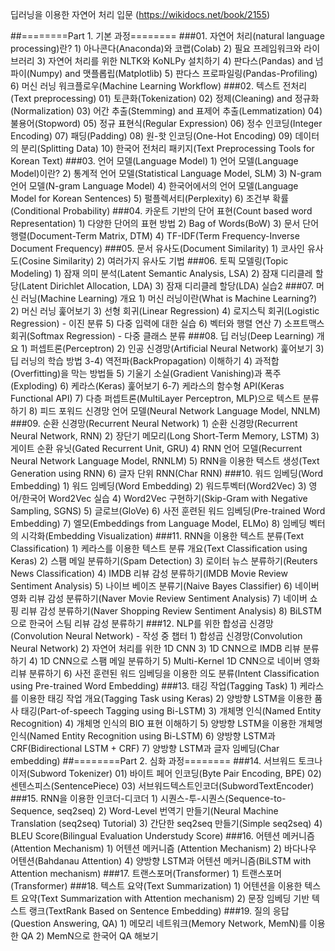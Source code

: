 딥러닝을 이용한 자연어 처리 입문 (https://wikidocs.net/book/2155)

##========Part 1. 기본 과정========
###01. 자연어 처리(natural language processing)란?
	1) 아나콘다(Anaconda)와 코랩(Colab)
	2) 필요 프레임워크와 라이브러리
	3) 자연어 처리를 위한 NLTK와 KoNLPy 설치하기
	4) 판다스(Pandas) and 넘파이(Numpy) and 맷플롭립(Matplotlib)
	5) 판다스 프로파일링(Pandas-Profiling)
	6) 머신 러닝 워크플로우(Machine Learning Workflow)
###02. 텍스트 전처리(Text preprocessing)
	01) 토큰화(Tokenization)
	02) 정제(Cleaning) and 정규화(Normalization)
	03) 어간 추출(Stemming) and 표제어 추출(Lemmatization)
	04) 불용어(Stopword)
	05) 정규 표현식(Regular Expression)
	06) 정수 인코딩(Integer Encoding)
	07) 패딩(Padding)
	08) 원-핫 인코딩(One-Hot Encoding)
	09) 데이터의 분리(Splitting Data)
	10) 한국어 전처리 패키지(Text Preprocessing Tools for Korean Text)
###03. 언어 모델(Language Model)
	1) 언어 모델(Language Model)이란?
	2) 통계적 언어 모델(Statistical Language Model, SLM)
	3) N-gram 언어 모델(N-gram Language Model)
	4) 한국어에서의 언어 모델(Language Model for Korean Sentences)
	5) 펄플렉서티(Perplexity)
	6) 조건부 확률(Conditional Probability)
###04. 카운트 기반의 단어 표현(Count based word Representation)
	1) 다양한 단어의 표현 방법
	2) Bag of Words(BoW)
	3) 문서 단어 행렬(Document-Term Matrix, DTM)
	4) TF-IDF(Term Frequency-Inverse Document Frequency)
###05. 문서 유사도(Document Similarity)
	1) 코사인 유사도(Cosine Similarity)
	2) 여러가지 유사도 기법
###06. 토픽 모델링(Topic Modeling)
	1) 잠재 의미 분석(Latent Semantic Analysis, LSA)
	2) 잠재 디리클레 할당(Latent Dirichlet Allocation, LDA)
	3) 잠재 디리클레 할당(LDA) 실습2
###07. 머신 러닝(Machine Learning) 개요
	1) 머신 러닝이란(What is Machine Learning?)
	2) 머신 러닝 훑어보기
	3) 선형 회귀(Linear Regression)
	4) 로지스틱 회귀(Logistic Regression) - 이진 분류
	5) 다중 입력에 대한 실습
	6) 벡터와 행렬 연산
	7) 소프트맥스 회귀(Softmax Regression) - 다중 클래스 분류
###08. 딥 러닝(Deep Learning) 개요
	1) 퍼셉트론(Perceptron)
	2) 인공 신경망(Artificial Neural Network) 훑어보기
	3) 딥 러닝의 학습 방법
	3-4) 역전파(BackPropagation) 이해하기
	4) 과적합(Overfitting)을 막는 방법들
	5) 기울기 소실(Gradient Vanishing)과 폭주(Exploding)
	6) 케라스(Keras) 훑어보기
	6-7) 케라스의 함수형 API(Keras Functional API)
	7) 다층 퍼셉트론(MultiLayer Perceptron, MLP)으로 텍스트 분류하기
	8) 피드 포워드 신경망 언어 모델(Neural Network Language Model, NNLM)
###09. 순환 신경망(Recurrent Neural Network)
	1) 순환 신경망(Recurrent Neural Network, RNN)
	2) 장단기 메모리(Long Short-Term Memory, LSTM)
	3) 게이트 순환 유닛(Gated Recurrent Unit, GRU)
	4) RNN 언어 모델(Recurrent Neural Network Language Model, RNNLM)
	5) RNN을 이용한 텍스트 생성(Text Generation using RNN)
	6) 글자 단위 RNN(Char RNN)
###10. 워드 임베딩(Word Embedding)
	1) 워드 임베딩(Word Embedding)
	2) 워드투벡터(Word2Vec)
	3) 영어/한국어 Word2Vec 실습
	4) Word2Vec 구현하기(Skip-Gram with Negative Sampling, SGNS)
	5) 글로브(GloVe)
	6) 사전 훈련된 워드 임베딩(Pre-trained Word Embedding)
	7) 엘모(Embeddings from Language Model, ELMo)
	8) 임베딩 벡터의 시각화(Embedding Visualization)
###11. RNN을 이용한 텍스트 분류(Text Classification)
	1) 케라스를 이용한 텍스트 분류 개요(Text Classification using Keras)
	2) 스팸 메일 분류하기(Spam Detection)
	3) 로이터 뉴스 분류하기(Reuters News Classification)
	4) IMDB 리뷰 감성 분류하기(IMDB Movie Review Sentiment Analysis)
	5) 나이브 베이즈 분류기(Naive Bayes Classifier)
	6) 네이버 영화 리뷰 감성 분류하기(Naver Movie Review Sentiment Analysis)
	7) 네이버 쇼핑 리뷰 감성 분류하기(Naver Shopping Review Sentiment Analysis)
	8) BiLSTM으로 한국어 스팀 리뷰 감성 분류하기
###12. NLP를 위한 합성곱 신경망(Convolution Neural Network) - 작성 중 챕터
	1) 합성곱 신경망(Convolution Neural Network)
	2) 자연어 처리를 위한 1D CNN
	3) 1D CNN으로 IMDB 리뷰 분류하기
	4) 1D CNN으로 스팸 메일 분류하기
	5) Multi-Kernel 1D CNN으로 네이버 영화 리뷰 분류하기
	6) 사전 훈련된 워드 임베딩을 이용한 의도 분류(Intent Classification using Pre-trained Word Embedding)
###13. 태깅 작업(Tagging Task)
	1) 케라스를 이용한 태깅 작업 개요(Tagging Task using Keras)
	2) 양방향 LSTM을 이용한 품사 태깅(Part-of-speech Tagging using Bi-LSTM)
	3) 개체명 인식(Named Entity Recognition)
	4) 개체명 인식의 BIO 표현 이해하기
	5) 양방향 LSTM을 이용한 개체명 인식(Named Entity Recognition using Bi-LSTM)
	6) 양방향 LSTM과 CRF(Bidirectional LSTM + CRF)
	7) 양방향 LSTM과 글자 임베딩(Char embedding)
##========Part 2. 심화 과정========
###14. 서브워드 토크나이저(Subword Tokenizer)
	01) 바이트 페어 인코딩(Byte Pair Encoding, BPE)
	02) 센텐스피스(SentencePiece)
	03) 서브워드텍스트인코더(SubwordTextEncoder)
###15. RNN을 이용한 인코더-디코더
	1) 시퀀스-투-시퀀스(Sequence-to-Sequence, seq2seq)
	2) Word-Level 번역기 만들기(Neural Machine Translation (seq2seq) Tutorial)
	3) 간단한 seq2seq 만들기(Simple seq2seq)
	4) BLEU Score(Bilingual Evaluation Understudy Score)
###16. 어텐션 메커니즘 (Attention Mechanism)
	1) 어텐션 메커니즘 (Attention Mechanism)
	2) 바다나우 어텐션(Bahdanau Attention)
	4) 양방향 LSTM과 어텐션 메커니즘(BiLSTM with Attention mechanism)
###17. 트랜스포머(Transformer)
	1) 트랜스포머(Transformer)
###18. 텍스트 요약(Text Summarization)
	1) 어텐션을 이용한 텍스트 요약(Text Summarization with Attention mechanism)
	2) 문장 임베딩 기반 텍스트 랭크(TextRank Based on Sentence Embedding)
###19. 질의 응답(Question Answering, QA)
	1) 메모리 네트워크(Memory Network, MemN)를 이용한 QA
	2) MemN으로 한국어 QA 해보기

